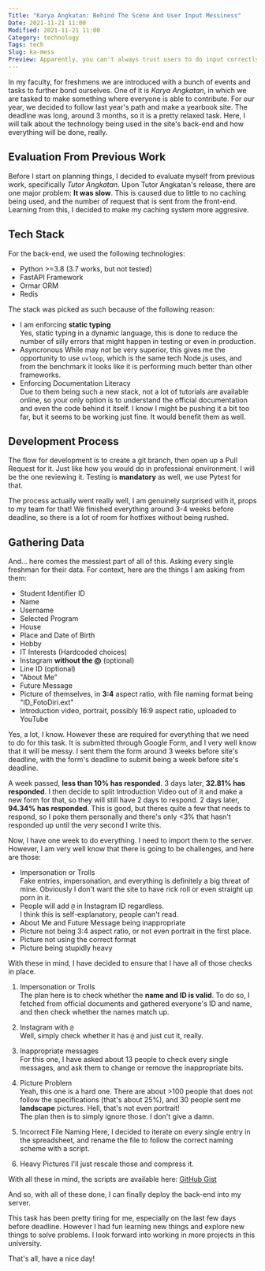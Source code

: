 ```yaml
---
Title: "Karya Angkatan: Behind The Scene And User Input Messiness"
Date: 2021-11-21 11:00
Modified: 2021-11-21 11:00
Category: technology
Tags: tech
Slug: ka-mess
Preview: Apparently, you can't always trust users to do input correctly. See how I dealt with it.
---
```


In my faculty, for freshmens we are introduced with a bunch of events and tasks to further bond ourselves. One of it is _Karya Angkatan_, in which we are tasked to make something where everyone is able to contribute. For our year, we decided to follow last year's path and make a yearbook site. The deadline was long, around 3 months, so it is a pretty relaxed task. Here, I will talk about the technology being used in the site's back-end and how everything will be done, really.

## Evaluation From Previous Work

Before I start on planning things, I decided to evaluate myself from previous work, specifically _Tutor Angkatan_. Upon Tutor Angkatan's release, there are one major problem: **It was slow**. This is caused due to little to no caching being used, and the number of request that is sent from the front-end. Learning from this, I decided to make my caching system more aggresive.

## Tech Stack

For the back-end, we used the following technologies:

- Python >=3.8 (3.7 works, but not tested)
- FastAPI Framework
- Ormar ORM
- Redis

The stack was picked as such because of the following reason:

- I am enforcing **static typing**  
  Yes, static typing in a dynamic language, this is done to reduce the number of silly errors that might happen in testing or even in production.
- Asyncronous
  While may not be very superior, this gives me the opportunity to use `uvloop`, which is the same tech Node.js uses, and from the benchmark it looks like it is performing much better than other frameworks.
- Enforcing Documentation Literacy  
  Due to them being such a new stack, not a lot of tutorials are available online, so your only option is to understand the official documentation and even the code behind it itself. I know I might be pushing it a bit too far, but it seems to be working just fine. It would benefit them as well.

## Development Process

The flow for development is to create a git branch, then open up a Pull Request for it. Just like how you would do in professional environment. I will be the one reviewing it. Testing is **mandatory** as well, we use Pytest for that.

The process actually went really well, I am genuinely surprised with it, props to my team for that! We finished everything around 3-4 weeks before deadline, so there is a lot of room for hotfixes without being rushed.

## Gathering Data

And... here comes the messiest part of all of this. Asking every single freshman for their data. For context, here are the things I am asking from them:

- Student Identifier ID
- Name
- Username
- Selected Program
- House
- Place and Date of Birth
- Hobby
- IT Interests (Hardcoded choices)
- Instagram **without the @** (optional)
- Line ID (optional)
- "About Me"
- Future Message
- Picture of themselves, in **3:4** aspect ratio, with file naming format being "ID_FotoDiri.ext"
- Introduction video, portrait, possibly 16:9 aspect ratio, uploaded to YouTube

Yes, a lot, I know. However these are required for everything that we need to do for this task. It is submitted through Google Form, and I very well know that it will be messy. I sent them the form around 3 weeks before site's deadline, with the form's deadline to submit being a week before site's deadline.

A week passed, **less than 10% has responded**. 3 days later, **32.81% has responded**. I then decide to split Introduction Video out of it and make a new form for that, so they will still have 2 days to respond. 2 days later, **94.34% has responded**. This is good, but theres quite a few that needs to respond, so I poke them personally and there's only <3% that hasn't responded up until the very second I write this.

Now, I have one week to do everything. I need to import them to the server. However, I am very well know that there is going to be challenges, and here are those:

- Impersonation or Trolls  
  Fake entries, impersonation, and everything is definitely a big threat of mine. Obviously I don't want the site to have rick roll or even straight up porn in it.
- People will add `@` in Instagram ID regardless.  
  I think this is self-explanatory, people can't read.
- About Me and Future Message being inappropriate
- Picture not being 3:4 aspect ratio, or not even portrait in the first place.
- Picture not using the correct format
- Picture being stupidly heavy

With these in mind, I have decided to ensure that I have all of those checks in place.

1. Impersonation or Trolls  
   The plan here is to check whether the **name and ID is valid**. To do so, I fetched from official documents and gathered everyone's ID and name, and then check whether the names match up.
2. Instagram with `@`  
   Well, simply check whether it has `@` and just cut it, really.
3. Inappropriate messages  
   For this one, I have asked about 13 people to check every single messages, and ask them to change or remove the inappropriate bits.
4. Picture Problem  
   Yeah, this one is a hard one. There are about >100 people that does not follow the specifications (that's about 25%), and 30 people sent me **landscape** pictures. Hell, that's not even portrait!  
   The plan then is to simply ignore those. I don't give a damn.

5. Incorrect File Naming
   Here, I decided to iterate on every single entry in the spreadsheet, and rename the file to follow the correct naming scheme with a script.
6. Heavy Pictures
   I'll just rescale those and compress it.

With all these in mind, the scripts are available here: [GitHub Gist](https://gist.github.com/rorre/2e7223af1c43c29414aff1844f004d8e)

And so, with all of these done, I can finally deploy the back-end into my server.

This task has been pretty tiring for me, especially on the last few days before deadline. However I had fun learning new things and explore new things to solve problems. I look forward into working in more projects in this university.

That's all, have a nice day!
